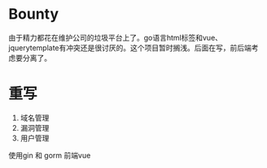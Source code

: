 # Bounty
由于精力都花在维护公司的垃圾平台上了。go语言html标签和vue、jquerytemplate有冲突还是很讨厌的。这个项目暂时搁浅。后面在写，前后端考虑要分离了。

# 重写
1. 域名管理
2. 漏洞管理
3. 用户管理

使用gin 和 gorm
前端vue